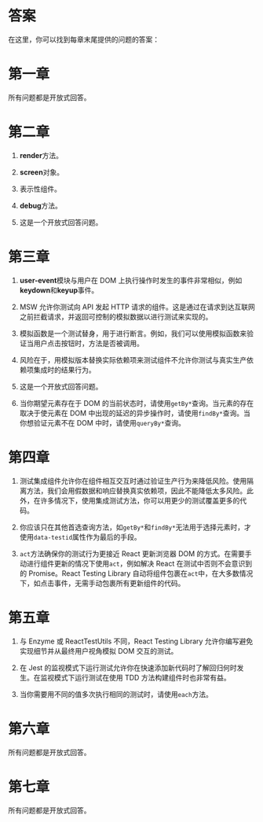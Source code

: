 # 答案

在这里，你可以找到每章末尾提供的问题的答案：

# 第一章

所有问题都是开放式回答。

# 第二章

1.  **render**方法。

1.  **screen**对象。

1.  表示性组件。

1.  **debug**方法。

1.  这是一个开放式回答问题。

# 第三章

1.  **user-event**模块与用户在 DOM 上执行操作时发生的事件非常相似，例如**keydown**和**keyup**事件。

1.  MSW 允许你测试向 API 发起 HTTP 请求的组件。这是通过在请求到达互联网之前拦截请求，并返回可控制的模拟数据以进行测试来实现的。

1.  模拟函数是一个测试替身，用于进行断言。例如，我们可以使用模拟函数来验证当用户点击按钮时，方法是否被调用。

1.  风险在于，用模拟版本替换实际依赖项来测试组件不允许你测试与真实生产依赖项集成时的结果行为。

1.  这是一个开放式回答问题。

1.  当你期望元素存在于 DOM 的当前状态时，请使用`getBy*`查询。当元素的存在取决于使元素在 DOM 中出现的延迟的异步操作时，请使用`findBy*`查询。当你想验证元素不在 DOM 中时，请使用`queryBy*`查询。

# 第四章

1.  测试集成组件允许你在组件相互交互时通过验证生产行为来降低风险。使用隔离方法，我们会用假数据和响应替换真实依赖项，因此不能降低太多风险。此外，在许多情况下，使用集成测试方法，你可以用更少的测试覆盖更多的代码。

1.  你应该只在其他首选查询方法，如`getBy*`和`findBy*`无法用于选择元素时，才使用`data-testid`属性作为最后的手段。

1.  `act`方法确保你的测试行为更接近 React 更新浏览器 DOM 的方式。在需要手动进行组件更新的情况下使用`act`，例如解决 React 在测试中否则不会意识到的 Promise。React Testing Library 自动将组件包裹在`act`中，在大多数情况下，如点击事件，无需手动包裹所有更新组件的代码。

# 第五章

1.  与 Enzyme 或 ReactTestUtils 不同，React Testing Library 允许你编写避免实现细节并从最终用户视角模拟 DOM 交互的测试。

1.  在 Jest 的监视模式下运行测试允许你在快速添加新代码时了解回归何时发生。在监视模式下运行测试在使用 TDD 方法构建组件时也非常有益。

1.  当你需要用不同的值多次执行相同的测试时，请使用`each`方法。

# 第六章

所有问题都是开放式回答。

# 第七章

所有问题都是开放式回答。

